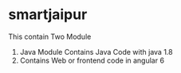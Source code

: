 # smartjaipur
This contain Two Module 
   1. Java Module Contains Java Code with java 1.8
   2. Contains Web or frontend code in angular 6
